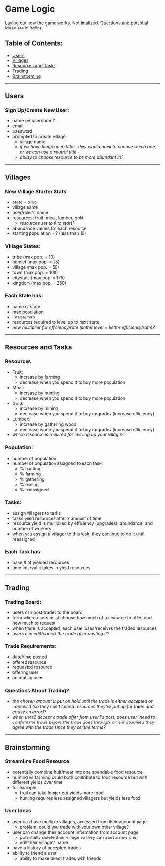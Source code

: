 # Game Logic

Laying out how the game works. Not finalized. Questions and potential ideas are in *italics*.

## Table of Contents:

- [Users](#users)
- [Villages](#villages)
- [Resources and Tasks](#resources-and-tasks)
- [Trading](#trading)
- [Brainstorming](#brainstorming)

<hr/>

## Users

### Sign Up/Create New User:
- name (*or username?*)
- email
- password
- prompted to create village:
    - village name
    - *if we have king/queen titles, they would need to choose which one, or we can use a neutral title*
    - *ability to choose resource to be more abundant in?*

<hr/>

## Villages

### New Village Starter Stats
- state = tribe
- village name
- user/ruler's name
- resources: fruit, meat, lumber, gold
    - *resources set to 0 to start?*
- abundance values for each resource
- starting population = ? (less than 10)

### Village States:
- tribe (max pop. = 10)
- hamlet (max pop. = 25)
- village (max pop. = 50)
- town (max pop. = 100)
- citystate (max pop. = 175)
- kingdom (max pop. = 250)

### Each State has:
- name of state
- max population
- image/map
- resources required to level up to next state
- *new multiplier for efficiency/rate (better level = better efficiency/rate)?*


<hr/>

## Resources and Tasks

### Resources
- Fruit:
    - increase by farming
    - decrease when you spend it to buy more population
- Meat:
    - increase by hunting
    - decrease when you spend it to buy more population
- Gold:
    - increase by mining
    - decrease when you spend it to buy upgrades (increase efficiency)
- Lumber:
    - increase by gathering wood
    - decrease when you spend it to buy upgrades (increase efficiency)
- *which resource is required for leveling up your village?*


### Population:
- number of population
- number of population assigned to each task:
    - % hunting
    - % farming
    - % gathering
    - % mining
    - % unassigned

### Tasks:
- assign villagers to tasks
- tasks yield resources after x amount of time
- resource yield is multiplied by efficiency (upgrades), abundance, and number of workers
- when you assign a villager to this task, they continue to do it until reassigned

### Each Task has:
- base # of yielded resources
- time interval it takes to yield resources


<hr/>

## Trading

### Trading Board:
- users can post trades to the board
- form where users must choose how much of a resource to offer, and how much to request
- when trade is accepted, each user loses/receives the traded resources
- *users can edit/cancel the trade after posting it?*

### Trade Requirements:
- date/time posted
- offered resource
- requested resource
- offering user
- accepting user

### Questions About Trading?
- *the chosen amount is put on hold until the trade is either accepted or canceled (so they can't spend resources they've put up for trade and cause an error)?*
- *when user2 accept a trade offer from user1's post, does user1 need to confirm the trade before the trade goes through, or is it assumed they agree with the trade since they set the terms?*
    

<hr/>

## Brainstorming

### Streamline Food Resource
- potentially combine fruit/meat into one spendable food resource
- hunting vs farming could both contribute to food resource but with different yields over time
- for example:
    - fruit can take longer but yields more food
    - hunting requires less assigned villagers but yields less food

### User Ideas
- user can have multiple villages, accessed from their account page
    - problem: could you trade with your own other village?
- user can change their account information from account page
    - potentially delete their village so they can start a new one
    - edit their village's name
- have a history of accepted trades
- ability to friend a user
    - ability to make direct trades with friends
